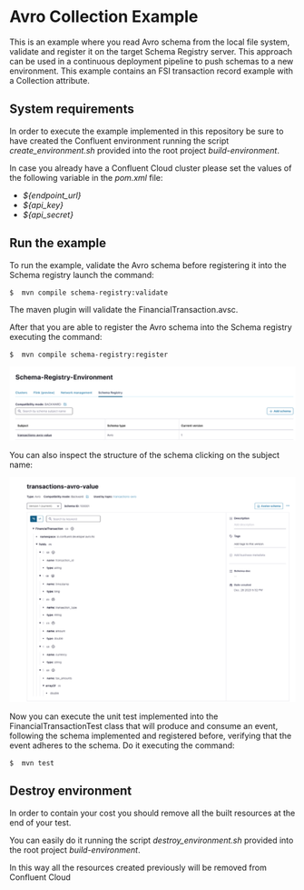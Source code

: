 # Avro Collection Example
This is an example where you read Avro schema from the local file system, validate and register it on the target Schema Registry server.
This approach can be used in a continuous deployment pipeline to push schemas to a new environment.
This example contains an FSI transaction record example with a Collection attribute.

## System requirements
In order to execute the example implemented in this repository be sure to have created the Confluent environment
running the script _create_environment.sh_ provided into the root project _build-environment_.

In case you already have a Confluent Cloud cluster please set the values of the following variable in the _pom.xml_ file:

- _${endpoint_url}_
- _${api_key}_
- _${api_secret}_

## Run the example
To run the example, validate the Avro schema before registering it into the Schema registry launch the command:

```
$  mvn compile schema-registry:validate  
```
The maven plugin will validate the FinancialTransaction.avsc.

After that you are able to register the Avro schema into the Schema registry executing the command:

```
$  mvn compile schema-registry:register  
```

![List of schemas](assets/images/avro-schema-registry.png)

You can also inspect the structure of the schema clicking on the subject name:

![List of schemas](assets/images/financial-transaction-avro.png)

Now you can execute the unit test implemented into the FinancialTransactionTest class that will produce and consume an event,
following the schema implemented and registered before, verifying that the event adheres to the schema.
Do it executing the command:
```
$  mvn test  
```

## Destroy environment
In order to contain your cost you should remove all the built resources at the end of your test.

You can easily do it running the script _destroy_environment.sh_ provided into the root project _build-environment_.

In this way all the resources created previously will be removed from Confluent Cloud